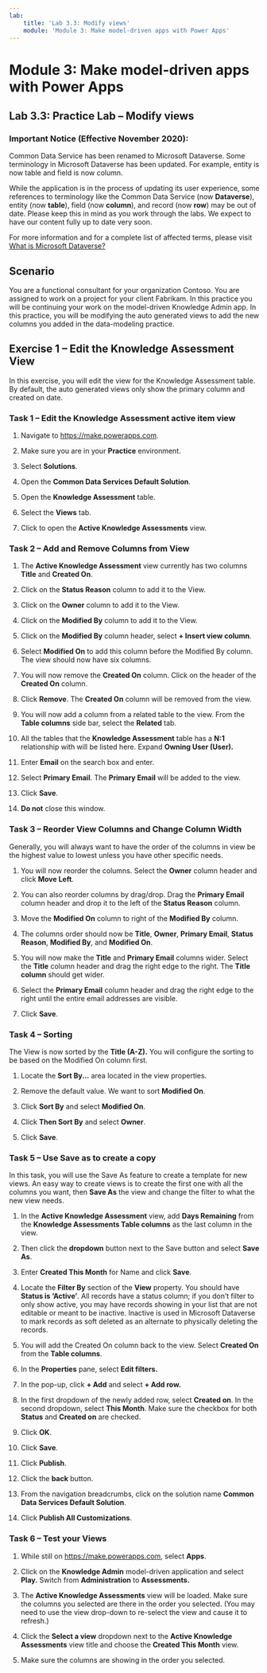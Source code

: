 ```yaml
---
lab:
    title: 'Lab 3.3: Modify views'
    module: 'Module 3: Make model-driven apps with Power Apps'
---
```


Module 3: Make model-driven apps with Power Apps
============================================

## Lab 3.3: Practice Lab – Modify views

### Important Notice (Effective November 2020):
Common Data Service has been renamed to Microsoft Dataverse. Some terminology in Microsoft Dataverse has been updated. For example, entity is now table and field is now column. 

While the application is in the process of updating its user experience, some references to terminology like the Common Data Service (now **Dataverse**), entity (now **table**), field (now **column**), and record (now **row**) may be out of date. Please keep this in mind as you work through the labs. We expect to have our content fully up to date very soon. 

For more information and for a complete list of affected terms, please visit [What is Microsoft Dataverse?](https://docs.microsoft.com/en-us/powerapps/maker/common-data-service/data-platform-intro#terminology-updates)

Scenario
--------

You are a functional consultant for your organization Contoso. You are assigned
to work on a project for your client Fabrikam. In this practice you will be
continuing your work on the model-driven Knowledge Admin app. In this practice,
you will be modifying the auto generated views to add the new columns you added
in the data-modeling practice.

## Exercise 1 – Edit the Knowledge Assessment View

In this exercise, you will edit the view for the Knowledge Assessment table. By
default, the auto generated views only show the primary column and created on
date.

### Task 1 – Edit the Knowledge Assessment active item view

1.  Navigate to <https://make.powerapps.com>.

2.  Make sure you are in your **Practice** environment.

3.  Select **Solutions**.

4.  Open the **Common Data Services Default Solution**.

5.  Open the **Knowledge Assessment** table.

6.  Select the **Views** tab.

7.  Click to open the **Active Knowledge Assessments** view.

### Task 2 – Add and Remove Columns from View

1.  The **Active Knowledge Assessment** view currently has two columns **Title** and **Created On**.

2.  Click on the **Status Reason** column to add it to the View.

3.  Click on the **Owner** column to add it to the View.

4.  Click on the **Modified By** column to add it to the View.

5.  Click on the **Modified By** column header, select **+ Insert view column**.

6.  Select **Modified On** to add this column before the Modified By column. The view should now have six columns.

7.  You will now remove the **Created On** column. Click on the header of the
    **Created On** column.

8.  Click **Remove**. The **Created On** column will be removed from the view.

9. You will now add a column from a related table to the view. From the **Table
    columns** side bar, select the **Related** tab.

10. All the tables that the **Knowledge Assessment** table has a **N:1**
    relationship with will be listed here. Expand **Owning User (User).**

11. Enter **Email** on the search box and enter.

12. Select **Primary Email**. The **Primary Email** will be added to the view.

13. Click **Save**.

14. **Do not** close this window.

### Task 3 – Reorder View Columns and Change Column Width

Generally, you will always want to have the order of the columns in view be the
highest value to lowest unless you have other specific needs.

1.  You will now reorder the columns. Select the **Owner** column header and
    click **Move Left**.

2.  You can also reorder columns by drag/drop. Drag the **Primary Email** column
    header and drop it to the left of the **Status Reason** column.

3.  Move the **Modified On** column to right of the **Modified By** column.

4.  The columns order should now be **Title**, **Owner**, **Primary Email**,
    **Status Reason**, **Modified By**, and **Modified On**.

5.  You will now make the **Title** and **Primary Email** columns wider. Select
    the **Title** column header and drag the right edge to the right. The
    **Title column** should get wider.

6.  Select the **Primary Email** column header and drag the right edge to the
    right until the entire email addresses are visible.

7.  Click **Save**.

### Task 4 – Sorting

The View is now sorted by the **Title (A-Z).** You will configure the sorting to
be based on the Modified On column first.

1.  Locate the **Sort By...** area located in the view properties.

2.  Remove the default value. We want to sort **Modified On**.

3.  Click **Sort By** and select **Modified On**.

4.  Click **Then Sort By** and select **Owner**.

5.  Click **Save**.

### Task 5 – Use Save as to create a copy

In this task, you will use the Save As feature to create a template for new
views. An easy way to create views is to create the first one with all the
columns you want, then **Save As** the view and change the filter to what the new
view needs.

1.  In the **Active Knowledge Assessment** view, add **Days Remaining** from the **Knowledge Assessments Table columns** as the last column in the view. 

2.  Then click the **dropdown** button next to the Save button and select **Save As**.

3.  Enter **Created This Month** for Name and click **Save**.

4.  Locate the **Filter By** section of the **View** property. You should have
    **Status is ‘Active’**. All records have a status column; if you don’t
    filter to only show active, you may have records showing in your list that
    are not editable or meant to be inactive. Inactive is used in Microsoft
    Dataverse to mark records as soft deleted as an alternate to physically
    deleting the records.

5.  You will add the Created On column back to the view. Select **Created On** from the **Table columns**.

6.  In the **Properties** pane, select **Edit filters.**

7.  In the pop-up, click **+ Add** and select **+ Add row.**

8.  In the first dropdown of the newly added row, select **Created on**. In the second dropdown, select
    **This Month**. Make sure the checkbox for both **Status** and **Created on** are checked.

9.  Click **OK**.

10. Click **Save**.

11. Click **Publish**.

12. Click the **back** button.

13. From the navigation breadcrumbs, click on the solution name **Common Data
    Services Default Solution**.

14. Click **Publish All Customizations**.

### Task 6 – Test your Views

1.  While still on <https://make.powerapps.com>, select
    **Apps**.

2.  Click on the **Knowledge Admin** model-driven application and select
    **Play.** Switch from **Administration** to **Assessments.**

3.  The **Active Knowledge Assessments** view will be loaded. Make sure the
    columns you selected are there in the order you selected. (You may need to
    use the view drop-down to re-select the view and cause it to refresh.)

4.  Click the **Select a view** dropdown next to the **Active Knowledge
    Assessments** view title and choose the **Created This Month** view.

5.  Make sure the columns are showing in the order you selected.
